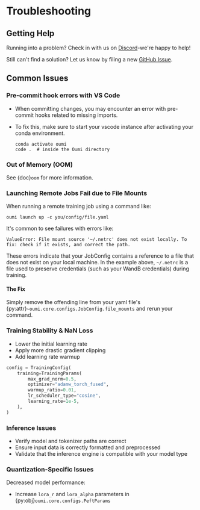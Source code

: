 # Troubleshooting

## Getting Help

Running into a problem? Check in with us on [Discord](https://discord.gg/oumi)-we're happy to help!

Still can't find a solution? Let us know by filing a new [GitHub Issue](https://github.com/oumi-ai/oumi/issues).

## Common Issues

### Pre-commit hook errors with VS Code

- When committing changes, you may encounter an error with pre-commit hooks related to missing imports.
- To fix this, make sure to start your vscode instance after activating your conda environment.

     ```shell
     conda activate oumi
     code .  # inside the Oumi directory
     ```

### Out of Memory (OOM)

See {doc}`oom` for more information.

### Launching Remote Jobs Fail due to File Mounts

When running a remote training job using a command like:

```shell
oumi launch up -c you/config/file.yaml
```

It's common to see failures with errors like:
```
ValueError: File mount source '~/.netrc' does not exist locally. To fix: check if it exists, and correct the path.
```

These errors indicate that your JobConfig contains a reference to a file that does not exist on your local machine.
In the example above, `~/.netrc` is a file used to preserve credentials (such as your WandB credentials) during training.

#### The Fix
Simply remove the offending line from your yaml file's {py:attr}`~oumi.core.configs.JobConfig.file_mounts` and rerun your command.

### Training Stability & NaN Loss

- Lower the initial learning rate
- Apply more drastic gradient clipping
- Add learning rate warmup

```python
config = TrainingConfig(
    training=TrainingParams(
        max_grad_norm=0.5,
        optimizer="adamw_torch_fused",
        warmup_ratio=0.01,
        lr_scheduler_type="cosine",
        learning_rate=1e-5,
    ),
)
```

### Inference Issues

- Verify model and tokenizer paths are correct
- Ensure input data is correctly formatted and preprocessed
- Validate that the inference engine is compatible with your model type

### Quantization-Specific Issues

Decreased model performance:

- Increase `lora_r` and `lora_alpha` parameters in {py:obj}`oumi.core.configs.PeftParams`
